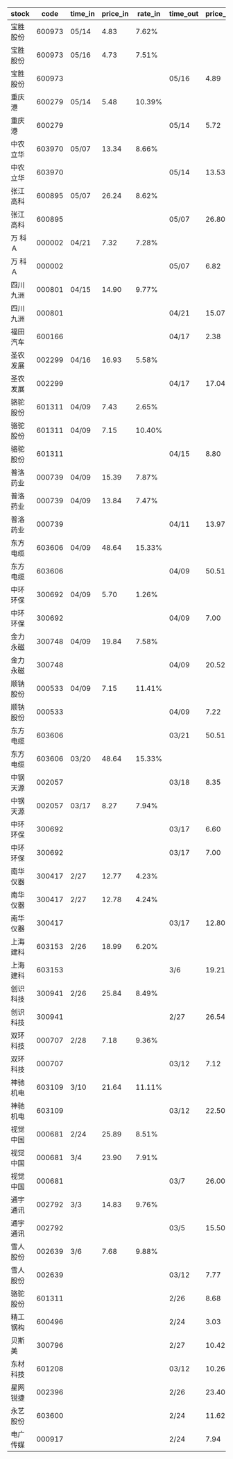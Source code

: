 |stock|code|time_in|price_in|rate_in|time_out|price_out|rate_out|person|
| --- | --- | --- | --- | --- | --- | --- | --- | --- |
|宝胜股份|600973|05/14|4.83|7.62%||||张浩|
|宝胜股份|600973|05/16|4.73|7.51%||||张浩|
|宝胜股份|600973||||05/16|4.89|15.41%|张浩|
|重庆港|600279|05/14|5.48|10.39%||||张浩|
|重庆港|600279||||05/14|5.72|10.81%|张浩|
|中农立华|603970|05/07|13.34|8.66%||||张浩|
|中农立华|603970||||05/14|13.53|8.68%|张浩|
|张江高科|600895|05/07|26.24|8.62%||||张浩|
|张江高科|600895||||05/07|26.80|8.67%|张浩|
|万  科Ａ|000002|04/21|7.32|7.28%||||张浩|
|万  科Ａ|000002||||05/07|6.82|6.74%|张浩|
|四川九洲|000801|04/15|14.90|9.77%||||张浩|
|四川九洲|000801||||04/21|15.07|9.95%|张浩|
|福田汽车|600166||||04/17|2.38|18.95%|张浩|
|圣农发展|002299|04/16|16.93|5.58%||||张浩|
|圣农发展|002299||||04/17|17.04|5.64%|张浩|
|骆驼股份|601311|04/09|7.43|2.65%||||王军|
|骆驼股份|601311|04/09|7.15|10.40%||||王军|
|骆驼股份|601311||||04/15|8.80|12.12%|王军|
|普洛药业|000739|04/09|15.39|7.87%||||张浩|
|普洛药业|000739|04/09|13.84|7.47%||||张浩|
|普洛药业|000739||||04/11|13.97|14.81%|张浩|
|东方电缆|603606|04/09|48.64|15.33%||||张浩|
|东方电缆|603606||||04/09|50.51|15.95%|张浩|
|中环环保|300692|04/09|5.70|1.26%||||王军|
|中环环保|300692||||04/09|7.00|3.26%|王军|
|金力永磁|300748|04/09|19.84|7.58%||||张浩|
|金力永磁|300748||||04/09|20.52|7.85%|张浩|
|顺钠股份|000533|04/09|7.15|11.41%||||张浩|
|顺钠股份|000533||||04/09|7.22|11.50%|张浩|
|东方电缆|603606||||03/21|50.51|15.95%|张浩|
|东方电缆|603606|03/20|48.64|15.33%||||张浩|
|中钢天源|002057||||03/18|8.35|7.93%|张浩|
|中钢天源|002057|03/17|8.27|7.94%||||张浩|
|中环环保|300692||||03/17|6.60|4.37%|王军|
|中环环保|300692||||03/17|7.00|3.20%|王军|
|南华仪器|300417|2/27|12.77|4.23%|||||
|南华仪器|300417|2/27|12.78|4.24%|||||
|南华仪器|300417||||03/17|12.80|8.48%|王军|
|上海建科|603153|2/26|18.99|6.20%||||
|上海建科|603153||||3/6|19.21|6.17%|
|创识科技|300941|2/26|25.84|8.49%||||
|创识科技|300941||||2/27|26.54|17.40%|
|双环科技|000707|2/28|7.18|9.36%||||
|双环科技|000707||||03/12|7.12|9.09%|
|神驰机电|603109|3/10|21.64|11.11%||||
|神驰机电|603109||||03/12|22.50|11.57%|
|视觉中国|000681|2/24|25.89|8.51%||||
|视觉中国|000681|3/4|23.90|7.91%||||
|视觉中国|000681||||03/7|26.00|16.68%|
|通宇通讯|002792|3/3|14.83|9.76%||||
|通宇通讯|002792||||03/5|15.50|10.22%|
|雪人股份|002639|3/6|7.68|9.88%||||
|雪人股份|002639||||03/12|7.77|9.87%|
|骆驼股份|601311||||2/26|8.68|2.86%|
|精工钢构|600496||||2/24|3.03|9.95%|
|贝斯美|300796||||2/27|10.42|13.83%|
|东材科技|601208||||03/12|10.26|3.38%|
|星网锐捷|002396||||2/26|23.40|1.55%|
|永艺股份|603600||||2/24|11.62|7.65%|
|电广传媒|000917||||2/24|7.94|10.39%|
